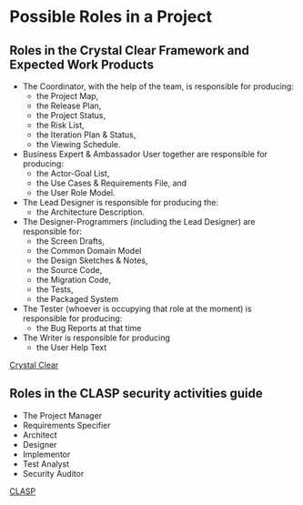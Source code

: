 # Possible Roles in a Project

## Roles in the Crystal Clear Framework and Expected Work Products

* The Coordinator, with the help of the team, is responsible for producing:
  * the Project Map,
  * the Release Plan,
  * the Project Status,
  * the Risk List,
  * the Iteration Plan & Status,
  * the Viewing Schedule.
* Business Expert & Ambassador User together are responsible for producing:
  * the Actor-Goal List,
  * the Use Cases & Requirements File, and
  * the User Role Model.
* The Lead Designer is responsible for producing the:
  * the Architecture Description.
* The Designer-Programmers (including the Lead Designer) are responsible for:
  * the Screen Drafts,
  * the Common Domain Model
  * the Design Sketches & Notes,
  * the Source Code,
  * the Migration Code,
  * the Tests,
  * the Packaged System
* The Tester (whoever is occupying that role at the moment) is responsible for
producing:
  * the Bug Reports at that time
* The Writer is responsible for producing
  * the User Help Text

[Crystal Clear](https://www.researchgate.net/profile/Alistair-Cockburn/publication/234820806_Crystal_clear_a_human-powered_methodology_for_small_teams/links/56d434b508ae2ea08cf8e07a/Crystal-clear-a-human-powered-methodology-for-small-teams.pdf)

## Roles in the CLASP security activities guide

* The Project Manager
* Requirements Specifier
* Architect
* Designer
* Implementor
* Test Analyst
* Security Auditor


[CLASP](https://cwe.mitre.org/documents/sources/TheCLASPApplicationSecurityProcess.pdf)